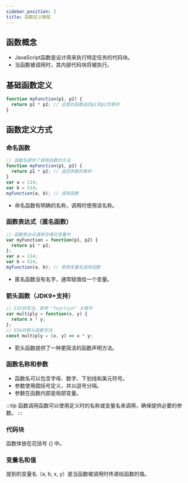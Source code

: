 ```yaml
---
sidebar_position: 2
title: 函数定义教程
---
```


## 函数概念
- JavaScript函数是设计用来执行特定任务的代码块。
- 当函数被调用时，其内部代码块将被执行。

## 基础函数定义
```javascript
function myFunction(p1, p2) {
  return p1 * p2; // 这里的函数返回p1和p2的乘积
}
```

## 函数定义方式

### 命名函数
```javascript
// 函数名提供了调用函数的方法
function myFunction(p1, p2) {
  return p1 * p2; // 返回参数的乘积
}
var a = 114;
var b = 514;
myFunction(a, b); // 调用函数
```
- 命名函数有明确的名称，调用时使用该名称。

### 函数表达式（匿名函数）
```javascript
// 函数表达式通常存储在变量中
var myFunction = function(p1, p2) {
  return p1 * p2;
};
var a = 114;
var b = 514;
myFunction(a, b); // 使用变量名调用函数
```
- 匿名函数没有名字，通常赋值给一个变量。

### 箭头函数（JDK9+支持）
```javascript
// ES5的写法，使用 "function" 关键字
var multiply = function(x, y) {
  return x * y;
};
// ES6的箭头函数写法
const multiply = (x, y) => x * y;
```
- 箭头函数提供了一种更简洁的函数声明方法。

### 函数名称和参数
- 函数名可以包含字母、数字、下划线和美元符号。
- 参数使用圆括号定义，并以逗号分隔。
- 参数在函数内部是局部变量。

:::tip 函数调用函数可以使用定义时的名称或变量名来调用，确保提供必要的参数。
:::

### 代码块
函数体放在花括号 {} 中。

### 变量名和值

提到的变量名（a, b, x, y）是当函数被调用时传递给函数的值。